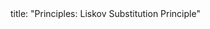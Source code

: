 <frontmatter>
title: "Principles: Liskov Substitution Principle"
</frontmatter>

<include src="unit-inPage-asFlat.md" boilerplate />
